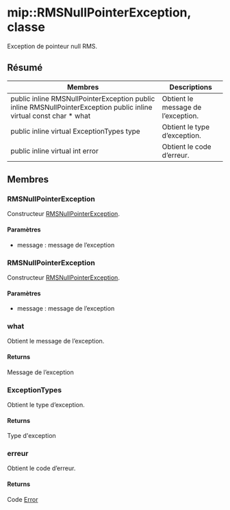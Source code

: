 # <a name="class-miprmsnullpointerexception"></a>mip::RMSNullPointerException, classe 
Exception de pointeur null RMS.
## <a name="summary"></a>Résumé
 Membres                        | Descriptions                                
--------------------------------|---------------------------------------------
public inline  RMSNullPointerException public inline  RMSNullPointerException public inline virtual const char * what | Obtient le message de l’exception.
public inline virtual ExceptionTypes type | Obtient le type d’exception.
public inline virtual int error | Obtient le code d’erreur.
## <a name="members"></a>Membres
### <a name="rmsnullpointerexception"></a>RMSNullPointerException
Constructeur [RMSNullPointerException](#classmip_1_1_r_m_s_null_pointer_exception).
#### <a name="parameters"></a>Paramètres
* message : message de l’exception
### <a name="rmsnullpointerexception"></a>RMSNullPointerException
Constructeur [RMSNullPointerException](#classmip_1_1_r_m_s_null_pointer_exception).
#### <a name="parameters"></a>Paramètres
* message : message de l’exception
### <a name="what"></a>what
Obtient le message de l’exception.
#### <a name="returns"></a>Returns
Message de l’exception
### <a name="exceptiontypes"></a>ExceptionTypes
Obtient le type d’exception.
#### <a name="returns"></a>Returns
Type d'exception
### <a name="error"></a>erreur
Obtient le code d’erreur.
#### <a name="returns"></a>Returns
Code [Error](#classmip_1_1_error)